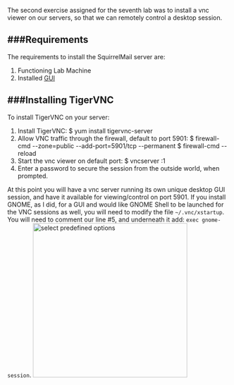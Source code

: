 The second exercise assigned for the seventh lab was to install a vnc viewer on our servers, so that we can remotely control a desktop session.

###Requirements
------------------------

The requirements to install the SquirrelMail server are:
1. Functioning Lab Machine
2. Installed [GUI](gui.html)

###Installing TigerVNC
----------------

To install TigerVNC on your server:

1. Install TigerVNC:
		$ yum install tigervnc-server
2. Allow VNC traffic through the firewall, default to port 5901:
		$ firewall-cmd --zone=public --add-port=5901/tcp --permanent
		$ firewall-cmd --reload
3. Start the vnc viewer on default port:
		$ vncserver :1
4. Enter a password to secure the session from the outside world, when prompted.

At this point you will have a vnc server running its own unique desktop GUI session, and have it available for viewing/control on port 5901. If you install GNOME, as I did, for a GUI and would like GNOME Shell to be launched for the VNC sessions as well, you will need to modify the file `~/.vnc/xstartup`. You will need to comment our line #5, and underneath it add: `exec gnome-session`.
<img src="../img/Lab_7/xstartup.png" alt="select predefined options" class="img-responsive"  style="margin-bottom:20px;height:350px;margin-right:auto;margin-left:auto;">